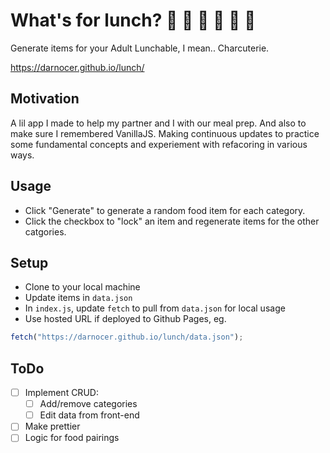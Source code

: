 # What's for lunch? 🧀 🍞 🥩 🍇 🥕 🍫

Generate items for your Adult Lunchable, I mean.. Charcuterie.

https://darnocer.github.io/lunch/

## Motivation

A lil app I made to help my partner and I with our meal prep. And also to make sure I remembered VanillaJS. Making continuous updates to practice some fundamental concepts and experiement with refacoring in various ways.

## Usage

- Click "Generate" to generate a random food item for each category.
- Click the checkbox to "lock" an item and regenerate items for the other catgories.

## Setup

- Clone to your local machine
- Update items in `data.json`
- In `index.js`, update `fetch` to pull from `data.json` for local usage
- Use hosted URL if deployed to Github Pages, eg.

```js
fetch("https://darnocer.github.io/lunch/data.json");
```

## ToDo

- [ ] Implement CRUD:
  - [ ] Add/remove categories
  - [ ] Edit data from front-end
- [ ] Make prettier
- [ ] Logic for food pairings
